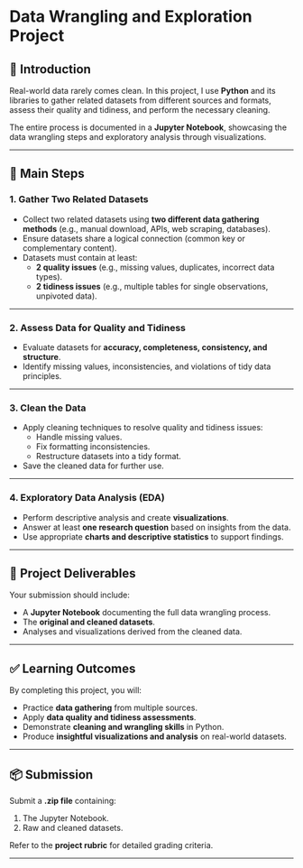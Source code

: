 # Data Wrangling and Exploration Project

## 📌 Introduction
Real-world data rarely comes clean. In this project, I use **Python** and its libraries to gather related datasets from different sources and formats, assess their quality and tidiness, and perform the necessary cleaning.  

The entire process is documented in a **Jupyter Notebook**, showcasing the data wrangling steps and exploratory analysis through visualizations.

---

## 🔑 Main Steps

### 1. Gather Two Related Datasets
- Collect two related datasets using **two different data gathering methods** (e.g., manual download, APIs, web scraping, databases).  
- Ensure datasets share a logical connection (common key or complementary content).  
- Datasets must contain at least:
  - **2 quality issues** (e.g., missing values, duplicates, incorrect data types).  
  - **2 tidiness issues** (e.g., multiple tables for single observations, unpivoted data).  

---

### 2. Assess Data for Quality and Tidiness
- Evaluate datasets for **accuracy, completeness, consistency, and structure**.  
- Identify missing values, inconsistencies, and violations of tidy data principles.  

---

### 3. Clean the Data
- Apply cleaning techniques to resolve quality and tidiness issues:
  - Handle missing values.  
  - Fix formatting inconsistencies.  
  - Restructure datasets into a tidy format.  
- Save the cleaned data for further use.  

---

### 4. Exploratory Data Analysis (EDA)
- Perform descriptive analysis and create **visualizations**.  
- Answer at least **one research question** based on insights from the data.  
- Use appropriate **charts and descriptive statistics** to support findings.  

---

## 📂 Project Deliverables
Your submission should include:
- A **Jupyter Notebook** documenting the full data wrangling process.  
- The **original and cleaned datasets**.  
- Analyses and visualizations derived from the cleaned data.  

---

## ✅ Learning Outcomes
By completing this project, you will:
- Practice **data gathering** from multiple sources.  
- Apply **data quality and tidiness assessments**.  
- Demonstrate **cleaning and wrangling skills** in Python.  
- Produce **insightful visualizations and analysis** on real-world datasets.  

---

## 📦 Submission
Submit a **.zip file** containing:
1. The Jupyter Notebook.  
2. Raw and cleaned datasets.  

Refer to the **project rubric** for detailed grading criteria.

---
